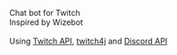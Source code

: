 Chat bot for Twitch<br />
Inspired by Wizebot<br />
<br />
Using <a href="https://dev.twitch.tv/docs/api/">Twitch API</a>, <a href="https://github.com/twitch4j/twitch4j">twitch4j</a> and <a href="https://discord.com/developers/docs/intro">Discord API</a>
